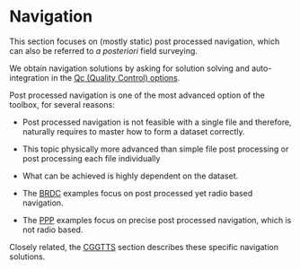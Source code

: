 Navigation
==========

This section focuses on (mostly static) post processed navigation,
which can also be referred to _a posteriori_ field surveying. 

We obtain navigation solutions by asking for solution solving and auto-integration
in the [Qc (Quality Control) options]().

Post processed navigation is one of the most advanced option of the toolbox, for several reasons:

- Post processed navigation is not feasible with a single file and therefore,
naturally requires to master how to form a dataset correctly.
- This topic physically more advanced than simple file post processing
or post processing each file individually
- What can be achieved is highly dependent on the dataset.

- The [BRDC](./BRDC) examples focus on post processed yet radio based navigation.
- The [PPP](./PPP) examples focus on precise post processed navigation,
which is not radio based.

Closely related, the [CGGTTS](../CGGTTS) section describes these specific navigation solutions.
